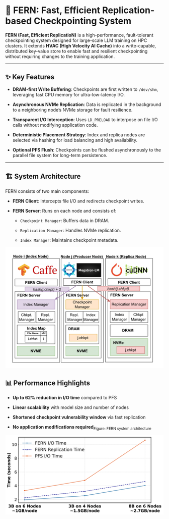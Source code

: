 # 🌿 FERN: Fast, Efficient Replication-based Checkpointing System

**FERN (Fast, Efficient ReplicatioN)** is a high-performance, fault-tolerant checkpointing system designed for large-scale LLM training on HPC clusters. It extends **HVAC (High Velocity AI Cache)** into a write-capable, distributed key-value store to enable fast and resilient checkpointing without requiring changes to the training application.


---

## ✨ Key Features

- **DRAM-first Write Buffering**: Checkpoints are first written to `/dev/shm`, leveraging fast CPU memory for ultra-low-latency I/O.
    
- **Asynchronous NVMe Replication**: Data is replicated in the background to a neighboring node’s NVMe storage for fault resilience.
    
- **Transparent I/O Interception**: Uses `LD_PRELOAD` to interpose on file I/O calls without modifying application code.
    
- **Deterministic Placement Strategy**: Index and replica nodes are selected via hashing for load balancing and high availability.
    
- **Optional PFS Flush**: Checkpoints can be flushed asynchronously to the parallel file system for long-term persistence.
    

---


## 🏗️ System Architecture

FERN consists of two main components:

- **FERN Client**: Intercepts file I/O and redirects checkpoint writes.
    
- **FERN Server**: Runs on each node and consists of:
    
    - `Checkpoint Manager`: Buffers data in DRAM.
        
    - `Replication Manager`: Handles NVMe replication.
        
    - `Index Manager`: Maintains checkpoint metadata.
        

<img src="doc/img/fern_design.png" width="600"/>



## 📊 Performance Highlights

- **Up to 62% reduction in I/O time** compared to PFS
    
- **Linear scalability** with model size and number of nodes
    
- **Shortened checkpoint vulnerability window** via fast replication
    
- **No application modifications required**<sub>Figure: FERN system architecture</sub>



<img src="doc/img/fern_io_comparison.png" width="600"/>

